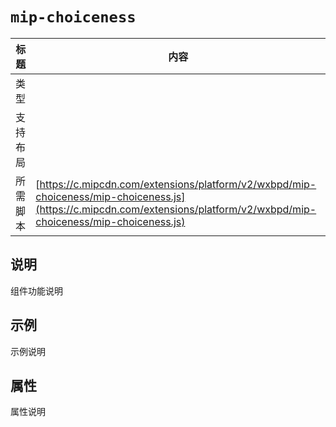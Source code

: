 # `mip-choiceness`

标题|内容
----|----
类型|
支持布局|
所需脚本| [https://c.mipcdn.com/extensions/platform/v2/wxbpd/mip-choiceness/mip-choiceness.js](https://c.mipcdn.com/extensions/platform/v2/wxbpd/mip-choiceness/mip-choiceness.js)

## 说明

组件功能说明

## 示例

示例说明

## 属性

属性说明
